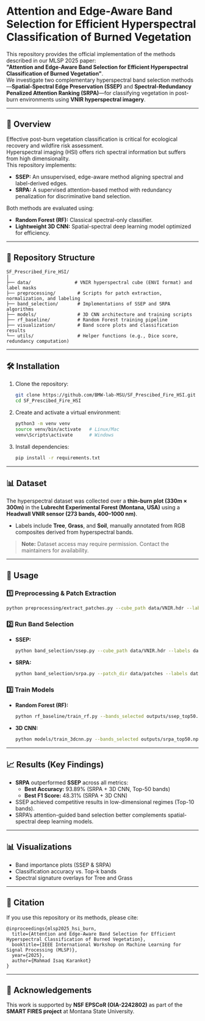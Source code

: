 
# Attention and Edge-Aware Band Selection for Efficient Hyperspectral Classification of Burned Vegetation  

This repository provides the official implementation of the methods described in our MLSP 2025 paper:  
**"Attention and Edge-Aware Band Selection for Efficient Hyperspectral Classification of Burned Vegetation"**.  
We investigate two complementary hyperspectral band selection methods—**Spatial-Spectral Edge Preservation (SSEP)** and **Spectral-Redundancy Penalized Attention Ranking (SRPA)**—for classifying vegetation in post-burn environments using **VNIR hyperspectral imagery**.

---

## 🔬 Overview  
Effective post-burn vegetation classification is critical for ecological recovery and wildfire risk assessment.  
Hyperspectral imaging (HSI) offers rich spectral information but suffers from high dimensionality.  
This repository implements:
- **SSEP:** An unsupervised, edge-aware method aligning spectral and label-derived edges.
- **SRPA:** A supervised attention-based method with redundancy penalization for discriminative band selection.
  
Both methods are evaluated using:
- **Random Forest (RF):** Classical spectral-only classifier.
- **Lightweight 3D CNN:** Spatial-spectral deep learning model optimized for efficiency.

---

## 📂 Repository Structure  
```
SF_Prescribed_Fire_HSI/
│
├── data/                # VNIR hyperspectral cube (ENVI format) and label masks
├── preprocessing/        # Scripts for patch extraction, normalization, and labeling
├── band_selection/       # Implementations of SSEP and SRPA algorithms
├── models/               # 3D CNN architecture and training scripts
├── rf_baseline/          # Random Forest training pipeline
├── visualization/        # Band score plots and classification results
└── utils/                # Helper functions (e.g., Dice score, redundancy computation)
```

---

## 🛠 Installation  
1. Clone the repository:
   ```bash
   git clone https://github.com/BMW-lab-MSU/SF_Prescibed_Fire_HSI.git
   cd SF_Prescibed_Fire_HSI
   ```
2. Create and activate a virtual environment:
   ```bash
   python3 -m venv venv
   source venv/bin/activate   # Linux/Mac
   venv\Scripts\activate      # Windows
   ```
3. Install dependencies:
   ```bash
   pip install -r requirements.txt
   ```

---

## 📊 Dataset  
The hyperspectral dataset was collected over a **thin-burn plot (330m × 300m)** in the **Lubrecht Experimental Forest (Montana, USA)** using a **Headwall VNIR sensor (273 bands, 400–1000 nm)**.  
- Labels include **Tree**, **Grass**, and **Soil**, manually annotated from RGB composites derived from hyperspectral bands.

> **Note:** Dataset access may require permission. Contact the maintainers for availability.

---

## 🚀 Usage  

### 1️⃣ Preprocessing & Patch Extraction  
```bash
python preprocessing/extract_patches.py --cube_path data/VNIR.hdr --labels data/labels.png --patch_size 50 --stride 25
```

### 2️⃣ Run Band Selection  
- **SSEP:**
  ```bash
  python band_selection/ssep.py --cube_path data/VNIR.hdr --labels data/labels.png --top_k 50
  ```
- **SRPA:**
  ```bash
  python band_selection/srpa.py --patch_dir data/patches --labels data/patch_labels.npy --top_k 50 --lambda_penalty 0.2
  ```

### 3️⃣ Train Models  
- **Random Forest (RF):**
  ```bash
  python rf_baseline/train_rf.py --bands_selected outputs/ssep_top50.npy
  ```
- **3D CNN:**
  ```bash
  python models/train_3dcnn.py --bands_selected outputs/srpa_top50.npy
  ```

---

## 📈 Results (Key Findings)  
- **SRPA** outperformed **SSEP** across all metrics:
  - **Best Accuracy:** 93.89% (SRPA + 3D CNN, Top-50 bands)  
  - **Best F1 Score:** 48.31% (SRPA + 3D CNN)  
- SSEP achieved competitive results in low-dimensional regimes (Top-10 bands).  
- SRPA’s attention-guided band selection better complements spatial-spectral deep learning models.

---

## 📊 Visualizations  
- Band importance plots (SSEP & SRPA)
- Classification accuracy vs. Top-k bands
- Spectral signature overlays for Tree and Grass  

---

## 🔗 Citation  
If you use this repository or its methods, please cite:
```
@inproceedings{mlsp2025_hsi_burn,
  title={Attention and Edge-Aware Band Selection for Efficient Hyperspectral Classification of Burned Vegetation},
  booktitle={IEEE International Workshop on Machine Learning for Signal Processing (MLSP)},
  year={2025},
  author={Mahmad Isaq Karankot}
}
```

---

## 🤝 Acknowledgements  
This work is supported by **NSF EPSCoR (OIA-2242802)** as part of the **SMART FIRES project** at Montana State University.  
